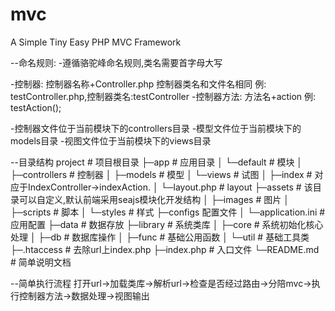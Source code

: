 mvc
===

A Simple Tiny Easy PHP MVC Framework

--命名规则:
-遵循骆驼峰命名规则,类名需要首字母大写

-控制器: 控制器名称+Controller.php 控制器类名和文件名相同 例: testController.php,控制器类名:testController
-控制器方法: 方法名+action 例: testAction();

-控制器文件位于当前模块下的controllers目录
-模型文件位于当前模块下的models目录
-视图文件位于当前模块下的views目录

--目录结构
project # 项目根目录
├─app   # 应用目录
│  └─default        # 模块
│     ├─controllers # 控制器
│     ├─models      # 模型
│     └─views       # 试图
│        ├─index    # 对应于IndexController->indexAction.
│        └─layout.php # layout
├─assets        # 该目录可以自定义,默认前端采用seajs模块化开发结构
│  ├─images     # 图片
│  ├─scripts    # 脚本
│  └─styles     # 样式
├─configs 配置文件
│  └─application.ini    # 应用配置
├─data      # 数据存放
├─library   # 系统类库
│  ├─core   # 系统初始化核心处理
│  ├─db     # 数据库操作
│  ├─func   # 基础公用函数
│  └─util   # 基础工具类
├─.htaccess # 去除url上index.php
├─index.php # 入口文件
└─README.md # 简单说明文档

--简单执行流程
打开url->加载类库->解析url->检查是否经过路由->分陪mvc->执行控制器方法->数据处理->视图输出


